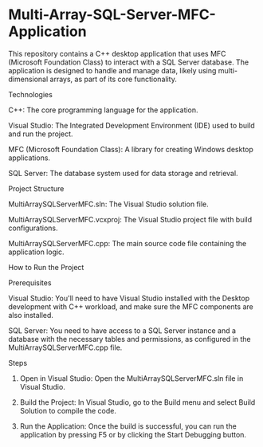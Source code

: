# Multi-Array-SQL-Server-MFC-Application
This repository contains a C++ desktop application that uses MFC (Microsoft Foundation Class) to interact with a SQL Server database. The application is designed to handle and manage data, likely using multi-dimensional arrays, as part of its core functionality.

Technologies

C++: The core programming language for the application.

Visual Studio: The Integrated Development Environment (IDE) used to build and run the project.

MFC (Microsoft Foundation Class): A library for creating Windows desktop applications.

SQL Server: The database system used for data storage and retrieval.

Project Structure

MultiArraySQLServerMFC.sln: The Visual Studio solution file.

MultiArraySQLServerMFC.vcxproj: The Visual Studio project file with build configurations.

MultiArraySQLServerMFC.cpp: The main source code file containing the application logic.

How to Run the Project

Prerequisites

Visual Studio: You'll need to have Visual Studio installed with the Desktop development with C++ workload, and make sure the MFC components are also installed.

SQL Server: You need to have access to a SQL Server instance and a database with the necessary tables and permissions, as configured in the MultiArraySQLServerMFC.cpp file.

Steps

1. Open in Visual Studio: Open the MultiArraySQLServerMFC.sln file in Visual Studio.

2. Build the Project: In Visual Studio, go to the Build menu and select Build Solution to compile the code.

3. Run the Application: Once the build is successful, you can run the application by pressing F5 or by clicking the Start Debugging button.
